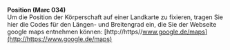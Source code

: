 **Position (Marc 034)**  
Um die&nbsp;Position der&nbsp;Körperschaft auf einer Landkarte zu fixieren, tragen&nbsp;Sie hier die Codes für den&nbsp;Längen- und Breitengrad ein, die Sie&nbsp;der Webseite google maps entnehmen können:&nbsp;[http://https//www.google.de/maps](http://https://www.google.de/maps)